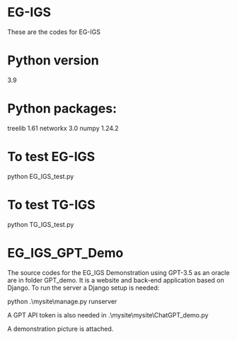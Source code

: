 # EG-IGS
These are the codes for EG-IGS

# Python version
3.9

# Python packages:
treelib 1.61
networkx 3.0
numpy 1.24.2

# To test EG-IGS
python EG_IGS_test.py

# To test TG-IGS
python TG_IGS_test.py

# EG_IGS_GPT_Demo
The source codes for the EG_IGS Demonstration using GPT-3.5 as an oracle are in folder GPT_demo. It is a website and back-end application based on Django.
To run the server a Django setup is needed:

python .\mysite\manage.py runserver

A GPT API token is also needed in .\mysite\mysite\ChatGPT_demo.py

A demonstration picture is attached.
